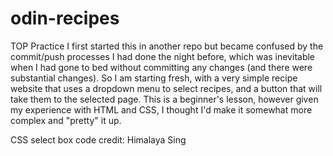 # odin-recipes
TOP Practice
I first started this in another repo but became confused by the commit/push processes I had done the night before, which was inevitable when I had gone to bed without committing any changes (and there were substantial changes). So I am starting fresh, with a very simple recipe website that uses a dropdown menu to select recipes, and a button that will take them to the selected page.
This is a beginner's lesson, however given my experience with HTML and CSS, I thought I'd make it somewhat more complex and "pretty" it up.

CSS select box code credit: Himalaya Sing